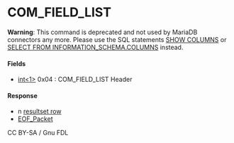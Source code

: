 # COM\_FIELD\_LIST

**Warning**: This command is deprecated and not used by MariaDB connectors any more. Please use the SQL statements [SHOW COLUMNS](../../../../../reference/sql-statements/administrative-sql-statements/show/show-columns.md) or [SELECT FROM INFORMATION\_SCHEMA.COLUMNS](../../../../../reference/sql-statements/administrative-sql-statements/system-tables/information-schema/information-schema-tables/information-schema-columns-table.md) instead.

#### Fields

* [int<1>](../protocol-data-types.md#fixed-length-integers) 0x04 : COM\_FIELD\_LIST Header

#### Response

* n [resultset row](../4-server-response-packets/resultset-row.md)
* [EOF\_Packet](../4-server-response-packets/eof_packet.md)

CC BY-SA / Gnu FDL
